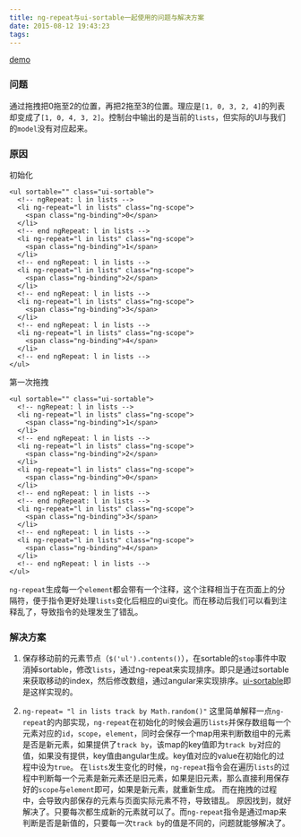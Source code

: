 ```yaml
---
title: ng-repeat与ui-sortable一起使用的问题与解决方案
date: 2015-08-12 19:43:23
tags:
---
```


[demo](http://jsbin.com/fizubi/edit?js,console,output)
### 问题
通过拖拽把0拖至2的位置，再把2拖至3的位置。理应是`[1, 0, 3, 2, 4]`的列表却变成了`[1, 0, 4, 3, 2]`。控制台中输出的是当前的`lists`，但实际的UI与我们的`model`没有对应起来。
### 原因
初始化
```
<ul sortable="" class="ui-sortable">
  <!-- ngRepeat: l in lists -->
  <li ng-repeat="l in lists" class="ng-scope">
    <span class="ng-binding">0</span>
  </li>
  <!-- end ngRepeat: l in lists -->
  <li ng-repeat="l in lists" class="ng-scope">
    <span class="ng-binding">1</span>
  </li>
  <!-- end ngRepeat: l in lists -->
  <li ng-repeat="l in lists" class="ng-scope">
    <span class="ng-binding">2</span>
  </li>
  <!-- end ngRepeat: l in lists -->
  <li ng-repeat="l in lists" class="ng-scope">
    <span class="ng-binding">3</span>
  </li>
  <!-- end ngRepeat: l in lists -->
  <li ng-repeat="l in lists" class="ng-scope">
    <span class="ng-binding">4</span>
  </li>
  <!-- end ngRepeat: l in lists -->
</ul>
```
<!-- more -->

第一次拖拽

```
<ul sortable="" class="ui-sortable">
  <!-- ngRepeat: l in lists -->
  <li ng-repeat="l in lists" class="ng-scope">
    <span class="ng-binding">1</span>
  </li>
  <!-- end ngRepeat: l in lists -->
  <li ng-repeat="l in lists" class="ng-scope">
    <span class="ng-binding">2</span>
  </li>
  <li ng-repeat="l in lists" class="ng-scope">
    <span class="ng-binding">0</span>
  </li>
  <!-- end ngRepeat: l in lists -->
  <!-- end ngRepeat: l in lists -->
  <li ng-repeat="l in lists" class="ng-scope">
    <span class="ng-binding">3</span>
  </li>
  <!-- end ngRepeat: l in lists -->
  <li ng-repeat="l in lists" class="ng-scope">
    <span class="ng-binding">4</span>
  </li>
  <!-- end ngRepeat: l in lists -->
</ul>
```
`ng-repeat`生成每一个`element`都会带有一个注释，这个注释相当于在页面上的分隔符，便于指令更好处理`lists`变化后相应的ui变化。而在移动后我们可以看到注释乱了，导致指令的处理发生了错乱。
### 解决方案
1. 保存移动前的元素节点（`$('ul').contents()`），在sortable的`stop`事件中取消掉sortable，修改`lists`，通过ng-repeat来实现排序。即只是通过sortable来获取移动的index，然后修改数组，通过angular来实现排序。[ui-sortable](https://github.com/angular-ui/ui-sortable)即是这样实现的。

2. `ng-repeat= "l in lists track by Math.random()"`
这里简单解释一点`ng-repeat`的内部实现，`ng-repeat`在初始化的时候会遍历`lists`并保存数组每一个元素对应的`id`，`scope`，`element`，同时会保存一个map用来判断数组中的元素是否是新元素，如果提供了`track by`，该map的key值即为`track by`对应的值，如果没有提供，key值由angular生成。key值对应的value在初始化的过程中设为`true`。
在`lists`发生变化的时候，`ng-repeat`指令会在遍历`lists`的过程中判断每一个元素是新元素还是旧元素，如果是旧元素，那么直接利用保存好的`scope`与`element`即可，如果是新元素，就重新生成。
而在拖拽的过程中，会导致内部保存的元素与页面实际元素不符，导致错乱。
原因找到，就好解决了。只要每次都生成新的元素就可以了。而`ng-repeat`指令是通过map来判断是否是新值的，只要每一次`track by`的值是不同的，问题就能够解决了。


